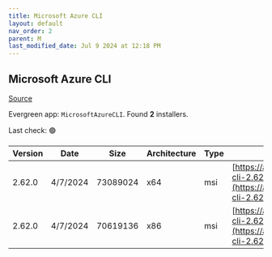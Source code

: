 ```yaml
---
title: Microsoft Azure CLI
layout: default
nav_order: 2
parent: M
last_modified_date: Jul 9 2024 at 12:18 PM
---
```


## Microsoft Azure CLI

[Source](https://learn.microsoft.com/en-au/cli/azure/)

Evergreen app: `MicrosoftAzureCLI`. Found **2** installers.

Last check: 🟢

| Version | Date     | Size     | Architecture | Type | URI                                                                                                                                          |
| ------- | -------- | -------- | ------------ | ---- | -------------------------------------------------------------------------------------------------------------------------------------------- |
| 2.62.0  | 4/7/2024 | 73089024 | x64          | msi  | [https://azcliprod.blob.core.windows.net/msi/azure-cli-2.62.0-x64.msi](https://azcliprod.blob.core.windows.net/msi/azure-cli-2.62.0-x64.msi) |
| 2.62.0  | 4/7/2024 | 70619136 | x86          | msi  | [https://azcliprod.blob.core.windows.net/msi/azure-cli-2.62.0.msi](https://azcliprod.blob.core.windows.net/msi/azure-cli-2.62.0.msi)         |
